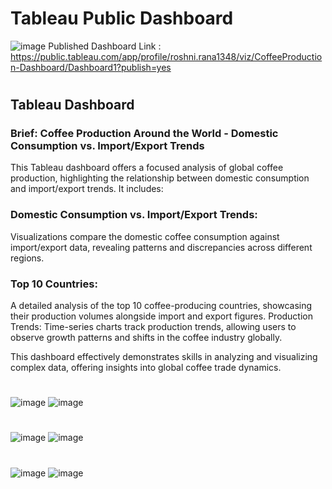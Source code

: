 # Tableau Public Dashboard

![image](https://github.com/RoshniRanaDS/Tableau-Dashboard-/assets/161755928/3c0222ff-f801-4d5d-be99-9239c740e05a)
Published Dashboard Link : https://public.tableau.com/app/profile/roshni.rana1348/viz/CoffeeProduction-Dashboard/Dashboard1?publish=yes
#
## Tableau Dashboard   
### Brief: Coffee Production Around the World - Domestic Consumption vs. Import/Export Trends  
  
This Tableau dashboard offers a focused analysis of global coffee production, highlighting the relationship between domestic consumption and import/export trends. It includes:  
  
### Domestic Consumption vs. Import/Export Trends:    
Visualizations compare the domestic coffee consumption against import/export data, revealing patterns and discrepancies across different regions.

### Top 10 Countries:   
A detailed analysis of the top 10 coffee-producing countries, showcasing their production volumes alongside import and export figures.
Production Trends: Time-series charts track production trends, allowing users to observe growth patterns and shifts in the coffee industry globally.
  
  
This dashboard effectively demonstrates skills in analyzing and visualizing complex data, offering insights into global coffee trade dynamics.
#
![image](https://github.com/RoshniRanaDS/Tableau-Dashboard-/assets/161755928/9b0beea6-06e0-4a1a-9233-9c130a652143) ![image](https://github.com/RoshniRanaDS/Tableau-Dashboard-/assets/161755928/070631be-953e-4cc5-8d92-e0f0c248ccbd) 

#
![image](https://github.com/RoshniRanaDS/Tableau-Dashboard-/assets/161755928/c40e129c-0597-4be4-ae52-b006cb4c217a) ![image](https://github.com/RoshniRanaDS/Tableau-Dashboard-/assets/161755928/b7e329aa-4906-4aae-adc3-270609df6879)

#
![image](https://github.com/RoshniRanaDS/Tableau-Dashboard-/assets/161755928/4c6ed450-a132-4368-830f-a4fd91df0d8a) ![image](https://github.com/RoshniRanaDS/Tableau-Dashboard-/assets/161755928/061afccd-e6b9-4c89-9f9f-f58f3f41dd3d)

